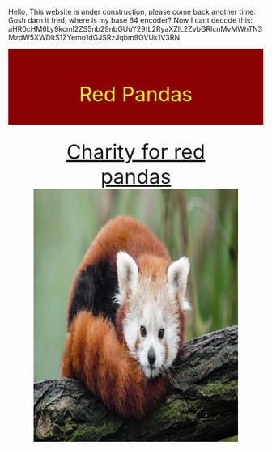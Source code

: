 <html>
<head>
<title>Red Pandas
</title>
<style>
body {
margin: 0px;
}
.pad {
padding: 25px;
}
.header {
background-color: darkred;
color: yellow;
height: 100px;
font-size: 40px;
text-align: center;
}
.main-text {
background-colour: orange;
color: red;
float: left;
}
</style>
</head>
<p>Hello, This website is under construction, please come back another time. Gosh darn it fred, where is my base 64 encoder? Now I cant decode this: aHR0cHM6Ly9kcml2ZS5nb29nbGUuY29tL2RyaXZlL2ZvbGRlcnMvMWhTN3MzdW5XWDltS1ZYemo1dGJSRzJqbm9OVUk1V3RN</p>
<script>
hello, snooping are we?
var person = "Luke"
alert("Well Done!");
</script>
<div class="header pad">
<p> Red Pandas <p>
<div class="main-text pad">
<a href="https://www.redpandanetwork.org">Charity for red pandas<a>
<img src="1.jpg" style="height: 500px; float: right;"/>
